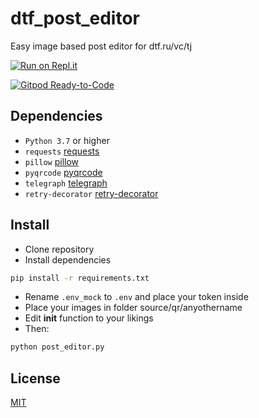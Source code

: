 # dtf_post_editor
 Easy image based post editor for dtf.ru/vc/tj
 
 [![Run on Repl.it](https://repl.it/badge/github/alekxeyuk/dtf_post_editor)](https://repl.it/github/alekxeyuk/dtf_post_editor)

 [![Gitpod Ready-to-Code](https://img.shields.io/badge/Gitpod-Ready--to--Code-blue?logo=gitpod)](https://gitpod.io/#https://github.com/alekxeyuk/dtf_post_editor) 

## Dependencies
- `Python 3.7` or higher
- `requests` [requests](https://github.com/kennethreitz/requests)
- `pillow` [pillow](https://github.com/python-pillow/Pillow)
- `pyqrcode` [pyqrcode](https://github.com/mnooner256/pyqrcode)
- `telegraph` [telegraph](https://github.com/python273/telegraph)
- `retry-decorator` [retry-decorator](https://github.com/pnpnpn/retry-decorator)

## Install
- Clone repository
- Install dependencies
```bash
pip install -r requirements.txt
```
- Rename `.env_mock` to `.env` and place your token inside
- Place your images in folder source/qr/anyothername
- Edit __init__ function to your likings 
- Then:
```bash
python post_editor.py
```

## License
[MIT](https://github.com/alekxeyuk/dtf_post_editor/blob/master/LICENSE)
